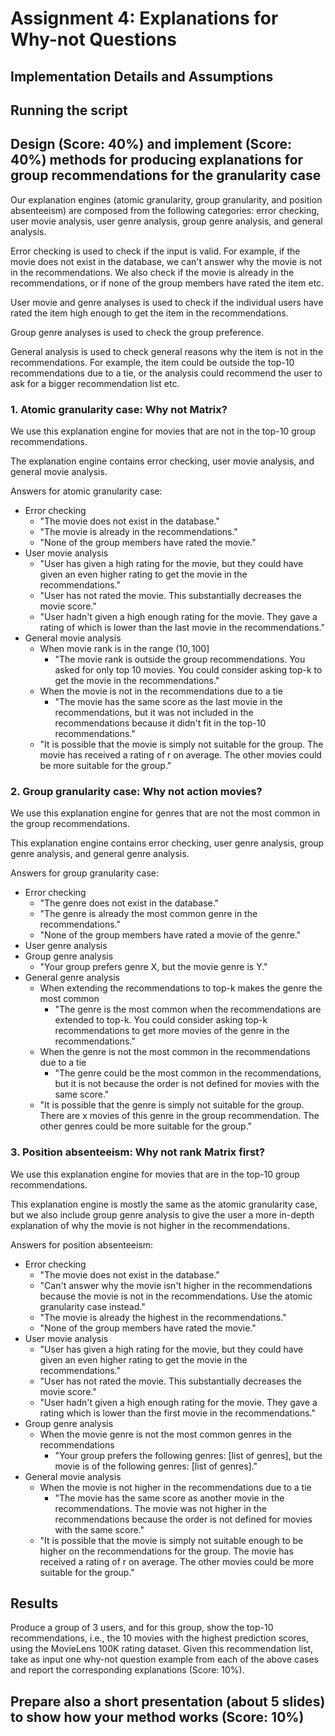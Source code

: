 # Assignment 4: Explanations for Why-not Questions

## Implementation Details and Assumptions

## Running the script

## Design (Score: 40%) and implement (Score: 40%) methods for producing explanations for group recommendations for the granularity case

Our explanation engines (atomic granularity, group granularity, and position absenteeism) are composed from the following categories: error checking, user movie analysis, user genre analysis, group genre analysis, and general analysis.

Error checking is used to check if the input is valid. For example, if the movie does not exist in the database, we can't answer why the movie is not in the recommendations. We also check if the movie is already in the recommendations, or if none of the group members have rated the item etc.

User movie and genre analyses is used to check if the individual users have rated the item high enough to get the item in the recommendations.

Group genre analyses is used to check the group preference.

General analysis is used to check general reasons why the item is not in the recommendations. For example, the item could be outside the top-10 recommendations due to a tie, or the analysis could recommend the user to ask for a bigger recommendation list etc.

### 1. Atomic granularity case: Why not Matrix?

We use this explanation engine for movies that are not in the top-10 group recommendations.

The explanation engine contains error checking, user movie analysis, and general movie analysis.

Answers for atomic granularity case:

- Error checking
  - "The movie does not exist in the database."
  - "The movie is already in the recommendations."
  - "None of the group members have rated the movie."
- User movie analysis
  - "User has given a high rating for the movie, but they could have given an even higher rating to get the movie in the recommendations."
  - "User has not rated the movie. This substantially decreases the movie score."
  - "User hadn't given a high enough rating for the movie. They gave a rating of which is lower than the last movie in the recommendations."
- General movie analysis
  - When movie rank is in the range $(10,100]$
    - "The movie rank is outside the group recommendations. You asked for only top 10 movies. You could consider asking top-k to get the movie in the recommendations."
  - When the movie is not in the recommendations due to a tie
    - "The movie has the same score as the last movie in the recommendations, but it was not included in the recommendations because it didn't fit in the top-10 recommendations."
  - "It is possible that the movie is simply not suitable for the group. The movie has received a rating of r on average. The other movies could be more suitable for the group."

### 2. Group granularity case: Why not action movies?

We use this explanation engine for genres that are not the most common in the group recommendations.

This explanation engine contains error checking, user genre analysis, group genre analysis, and general genre analysis.

Answers for group granularity case:

- Error checking
  - "The genre does not exist in the database."
  - "The genre is already the most common genre in the recommendations."
  - "None of the group members have rated a movie of the genre."
- User genre analysis
  <!-- - TODO: Sophie
  - "User has given a high rating for movies of this genre, but they could have given an even higher rating to get more movies of the genre in the recommendations."
  - "User has not rated a movie of this genre."
  - "User X hasn't given a high enough rating for movies of this genre. They gave a rating of which is lower than the last movie in the recommendations." -->
- Group genre analysis
  - "Your group prefers genre X, but the movie genre is Y."
  <!-- TODO: Sophie. Jätetään tämä pois? Tän vois yhdistää yllä olevan rivin kanssa.
  - When the genre is the least common in the recommendations
    - "Your group dislikes the genre." -->
- General genre analysis
  - When extending the recommendations to top-k makes the genre the most common
    - "The genre is the most common when the recommendations are extended to top-k. You could consider asking top-k recommendations to get more movies of the genre in the recommendations."
  - When the genre is not the most common in the recommendations due to a tie
    - "The genre could be the most common in the recommendations, but it is not because the order is not defined for movies with the same score."
  - "It is possible that the genre is simply not suitable for the group. There are x movies of this genre in the group recommendation. The other genres could be more suitable for the group."

### 3. Position absenteeism: Why not rank Matrix first?

We use this explanation engine for movies that are in the top-10 group recommendations.

This explanation engine is mostly the same as the atomic granularity case, but we also include group genre analysis to give the user a more in-depth explanation of why the movie is not higher in the recommendations.

Answers for position absenteeism:

- Error checking
  - "The movie does not exist in the database."
  - "Can't answer why the movie isn't higher in the recommendations because the movie is not in the recommendations. Use the atomic granularity case instead."
  - "The movie is already the highest in the recommendations."
  - "None of the group members have rated the movie."
- User movie analysis
  - "User has given a high rating for the movie, but they could have given an even higher rating to get the movie in the recommendations."
  - "User has not rated the movie. This substantially decreases the movie score."
  - "User hadn't given a high enough rating for the movie. They gave a rating which is lower than the first movie in the recommendations."
- Group genre analysis
  - When the movie genre is not the most common genres in the recommendations
    - "Your group prefers the following genres: [list of genres], but the movie is of the following genres: [list of genres]."
- General movie analysis
  - When the movie is not higher in the recommendations due to a tie
    - "The movie has the same score as another movie in the recommendations. The movie was not higher in the recommendations because the order is not defined for movies with the same score."
  - "It is possible that the movie is simply not suitable enough to be higher on the recommendations for the group. The movie has received a rating of r on average. The other movies could be more suitable for the group."

## Results

Produce a group of 3 users, and for this group, show the top-10 recommendations, i.e.,
the 10 movies with the highest prediction scores, using the MovieLens 100K rating
dataset. Given this recommendation list, take as input one why-not question example
from each of the above cases and report the corresponding explanations (Score: 10%).

## Prepare also a short presentation (about 5 slides) to show how your method works (Score: 10%)
